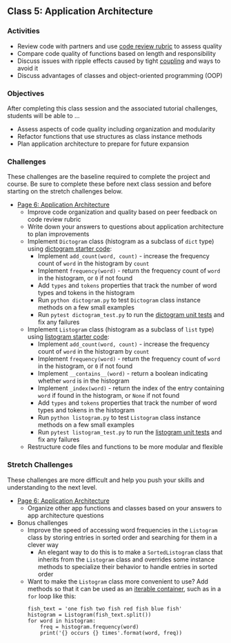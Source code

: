 ## Class 5: Application Architecture

### Activities
- Review code with partners and use [code review rubric] to assess quality
- Compare code quality of functions based on length and responsibility
- Discuss issues with ripple effects caused by tight [coupling] and ways to avoid it
- Discuss advantages of classes and object-oriented programming (OOP)

### Objectives
After completing this class session and the associated tutorial challenges, students will be able to ...
- Assess aspects of code quality including organization and modularity
- Refactor functions that use structures as class instance methods
- Plan application architecture to prepare for future expansion

### Challenges
These challenges are the baseline required to complete the project and course.
Be sure to complete these before next class session and before starting on the stretch challenges below.
- [Page 6: Application Architecture]
    - Improve code organization and quality based on peer feedback on code review rubric
    - Write down your answers to questions about application architecture to plan improvements
    - Implement `Dictogram` class (histogram as a subclass of `dict` type) using [dictogram starter code]:
        - Implement `add_count(word, count)` - increase the frequency count of `word` in the histogram by `count`
        - Implement `frequency(word)` - return the frequency count of `word` in the histogram, or `0` if not found
        - Add `types` and `tokens` properties that track the number of word types and tokens in the histogram
        - Run `python dictogram.py` to test `Dictogram` class instance methods on a few small examples
        - Run `pytest dictogram_test.py` to run the [dictogram unit tests] and fix any failures
    - Implement `Listogram` class (histogram as a subclass of `list` type) using [listogram starter code]:
        - Implement `add_count(word, count)` - increase the frequency count of `word` in the histogram by `count`
        - Implement `frequency(word)` - return the frequency count of `word` in the histogram, or `0` if not found
        - Implement `__contains__(word)` - return a boolean indicating whether `word` is in the histogram
        - Implement `_index(word)` - return the index of the entry containing `word` if found in the histogram, or `None` if not found
        - Add `types` and `tokens` properties that track the number of word types and tokens in the histogram
        - Run `python listogram.py` to test `Listogram` class instance methods on a few small examples
        - Run `pytest listogram_test.py` to run the [listogram unit tests] and fix any failures
    - Restructure code files and functions to be more modular and flexible

### Stretch Challenges
These challenges are more difficult and help you push your skills and understanding to the next level.
- [Page 6: Application Architecture]
    - Organize other app functions and classes based on your answers to app architecture questions
- Bonus challenges
    - Improve the speed of accessing word frequencies in the `Listogram` class by storing entries in sorted order and searching for them in a clever way
        - An elegant way to do this is to make a `SortedListogram` class that inherits from the `Listogram` class and overrides some instance methods to specialize their behavior to handle entries in sorted order
    - Want to make the `Listogram` class more convenient to use? Add methods so that it can be used as an [iterable container], such as in a `for` loop like this:
        ```
        fish_text = 'one fish two fish red fish blue fish'
        histogram = Listogram(fish_text.split())
        for word in histogram:
            freq = histogram.frequency(word)
            print('{} occurs {} times'.format(word, freq))
        ```


[code review rubric]: http://make.sc/code-review-rubric
[Page 6: Application Architecture]: https://www.makeschool.com/academy/tutorial/tweet-generator-data-structures-probability-with-python/application-architecture
[coupling]: https://en.wikipedia.org/wiki/Coupling_(computer_programming)
[iterable container]: https://docs.python.org/3/library/stdtypes.html#typeiter

[dictogram starter code]: source/dictogram.py
[dictogram unit tests]: source/dictogram_test.py
[listogram starter code]: source/listogram.py
[listogram unit tests]: source/listogram_test.py
